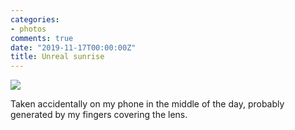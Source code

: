 ```yaml
---
categories:
- photos
comments: true
date: "2019-11-17T00:00:00Z"
title: Unreal sunrise
---
```

  
<img src="/assets/images/articles/abstractsun.jpg" class="responsive"><br>


Taken accidentally on my phone in the middle of the day, probably generated by my fingers covering the lens.  
